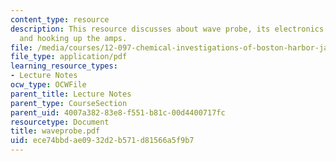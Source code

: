 ```yaml
---
content_type: resource
description: This resource discusses about wave probe, its electronics schematic,
  and hooking up the amps.
file: /media/courses/12-097-chemical-investigations-of-boston-harbor-january-iap-2006/ece74bbdae0932d2b571d81566a5f9b7_waveprobe.pdf
file_type: application/pdf
learning_resource_types:
- Lecture Notes
ocw_type: OCWFile
parent_title: Lecture Notes
parent_type: CourseSection
parent_uid: 4007a382-83e8-f551-b81c-00d4400717fc
resourcetype: Document
title: waveprobe.pdf
uid: ece74bbd-ae09-32d2-b571-d81566a5f9b7
---
```

